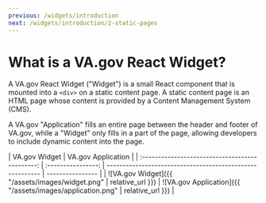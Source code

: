 ```yaml
---
previous: /widgets/introduction
next: /widgets/introduction/2-static-pages
---
```


# What is a VA.gov React Widget?

A VA.gov React Widget ("Widget") is a small React component that is mounted into a `<div>` on a static content page. A static content page is an HTML page whose content is provided by a Content Management System (CMS).

A VA.gov "Application" fills an entire page between the header and footer of VA.gov, while a "Widget" only fills in a part of the page, allowing developers to include dynamic content into the page.

|                  VA.gov Widget                  | VA.gov Application |
| :---------------------------------------------: | :----------------: | --------------------------------------------------------- | ---------------- |
| ![VA.gov Widget]({{ "/assets/images/widget.png" |  relative_url }})  | ![VA.gov Application]({{ "/assets/images/application.png" | relative_url }}) |
